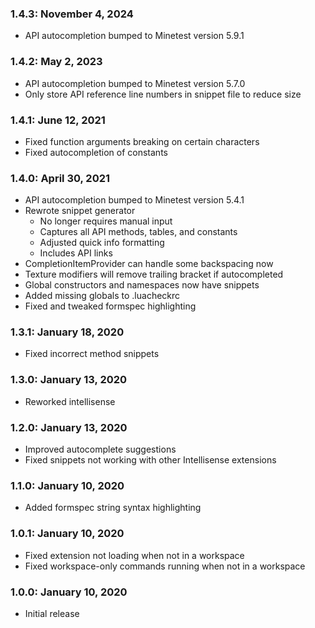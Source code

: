 ### 1.4.3: November 4, 2024

-   API autocompletion bumped to Minetest version 5.9.1

### 1.4.2: May 2, 2023

-   API autocompletion bumped to Minetest version 5.7.0
-   Only store API reference line numbers in snippet file to reduce size

### 1.4.1: June 12, 2021

-   Fixed function arguments breaking on certain characters
-   Fixed autocompletion of constants

### 1.4.0: April 30, 2021

-   API autocompletion bumped to Minetest version 5.4.1
-   Rewrote snippet generator
    -   No longer requires manual input
    -   Captures all API methods, tables, and constants
    -   Adjusted quick info formatting
    -   Includes API links
-   CompletionItemProvider can handle some backspacing now
-   Texture modifiers will remove trailing bracket if autocompleted
-   Global constructors and namespaces now have snippets
-   Added missing globals to .luacheckrc
-   Fixed and tweaked formspec highlighting

### 1.3.1: January 18, 2020

-   Fixed incorrect method snippets

### 1.3.0: January 13, 2020

-   Reworked intellisense

### 1.2.0: January 13, 2020

-   Improved autocomplete suggestions
-   Fixed snippets not working with other Intellisense extensions

### 1.1.0: January 10, 2020

-   Added formspec string syntax highlighting

### 1.0.1: January 10, 2020

-   Fixed extension not loading when not in a workspace
-   Fixed workspace-only commands running when not in a workspace

### 1.0.0: January 10, 2020

-   Initial release
